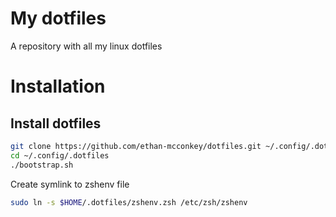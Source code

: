 # My dotfiles
A repository with all my linux dotfiles

# Installation
## Install dotfiles

```bash
git clone https://github.com/ethan-mcconkey/dotfiles.git ~/.config/.dotfiles
cd ~/.config/.dotfiles
./bootstrap.sh
```

Create symlink to zshenv file
```bash
sudo ln -s $HOME/.dotfiles/zshenv.zsh /etc/zsh/zshenv
```
